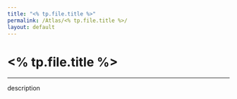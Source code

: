 ```yaml
---
title: "<% tp.file.title %>"
permalink: /Atlas/<% tp.file.title %>/
layout: default
---
```

# <% tp.file.title %>
---
description